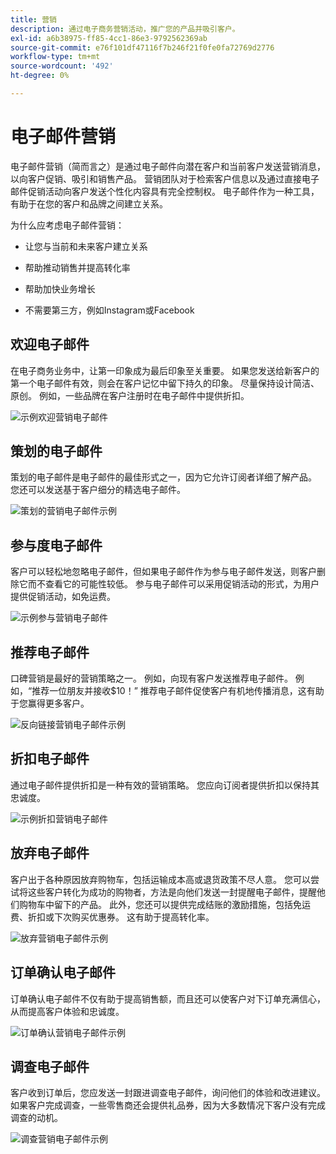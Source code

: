```yaml
---
title: 营销
description: 通过电子商务营销活动，推广您的产品并吸引客户。
exl-id: a6b38975-ff85-4cc1-86e3-9792562369ab
source-git-commit: e76f101df47116f7b246f21f0fe0fa72769d2776
workflow-type: tm+mt
source-wordcount: '492'
ht-degree: 0%

---
```


# 电子邮件营销

电子邮件营销（简而言之）是通过电子邮件向潜在客户和当前客户发送营销消息，以向客户促销、吸引和销售产品。 营销团队对于检索客户信息以及通过直接电子邮件促销活动向客户发送个性化内容具有完全控制权。 电子邮件作为一种工具，有助于在您的客户和品牌之间建立关系。

为什么应考虑电子邮件营销：

- 让您与当前和未来客户建立关系

- 帮助推动销售并提高转化率

- 帮助加快业务增长

- 不需要第三方，例如Instagram或Facebook

## 欢迎电子邮件

在电子商务业务中，让第一印象成为最后印象至关重要。 如果您发送给新客户的第一个电子邮件有效，则会在客户记忆中留下持久的印象。 尽量保持设计简洁、原创。 例如，一些品牌在客户注册时在电子邮件中提供折扣。

![示例欢迎营销电子邮件](../../assets/playbooks/marketing-email-welcome.png)

## 策划的电子邮件

策划的电子邮件是电子邮件的最佳形式之一，因为它允许订阅者详细了解产品。 您还可以发送基于客户细分的精选电子邮件。

![策划的营销电子邮件示例](../../assets/playbooks/marketing-email-curated.png)

## 参与度电子邮件

客户可以轻松地忽略电子邮件，但如果电子邮件作为参与电子邮件发送，则客户删除它而不查看它的可能性较低。 参与电子邮件可以采用促销活动的形式，为用户提供促销活动，如免运费。

![示例参与营销电子邮件](../../assets/playbooks/marketing-email-engagement.png)

## 推荐电子邮件

口碑营销是最好的营销策略之一。 例如，向现有客户发送推荐电子邮件。 例如，“推荐一位朋友并接收$10！” 推荐电子邮件促使客户有机地传播消息，这有助于您赢得更多客户。

![反向链接营销电子邮件示例](../../assets/playbooks/marketing-email-referral.png)

## 折扣电子邮件

通过电子邮件提供折扣是一种有效的营销策略。 您应向订阅者提供折扣以保持其忠诚度。

![示例折扣营销电子邮件](../../assets/playbooks/marketing-email-discount.png)

## 放弃电子邮件

客户出于各种原因放弃购物车，包括运输成本高或退货政策不尽人意。 您可以尝试将这些客户转化为成功的购物者，方法是向他们发送一封提醒电子邮件，提醒他们购物车中留下的产品。 此外，您还可以提供完成结账的激励措施，包括免运费、折扣或下次购买优惠券。 这有助于提高转化率。

![放弃营销电子邮件示例](../../assets/playbooks/marketing-email-abandon.png)

## 订单确认电子邮件

订单确认电子邮件不仅有助于提高销售额，而且还可以使客户对下订单充满信心，从而提高客户体验和忠诚度。

![订单确认营销电子邮件示例](../../assets/playbooks/marketing-email-order-confirmation.png)

## 调查电子邮件

客户收到订单后，您应发送一封跟进调查电子邮件，询问他们的体验和改进建议。 如果客户完成调查，一些零售商还会提供礼品券，因为大多数情况下客户没有完成调查的动机。

![调查营销电子邮件示例](../../assets/playbooks/marketing-email-survey.png)
